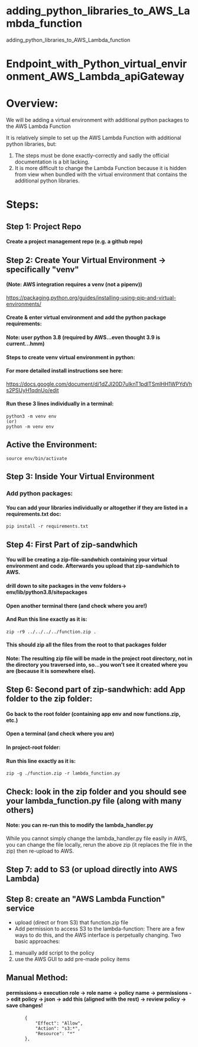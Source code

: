 # adding_python_libraries_to_AWS_Lambda_function
adding_python_libraries_to_AWS_Lambda_function

# Endpoint_with_Python_virtual_environment_AWS_Lambda_apiGateway

# Overview: 
We will be adding a virtual environment with additional python packages to the AWS Lambda Function

It is relatively simple to set up the AWS Lambda Function with additional python libraries, but:
1. The steps must be done exactly-correctly and sadly the official documentation is a bit lacking.
2. It is more difficult to change the Lambda Function because it is hidden from view when bundled with the virtual environment that contains the additional python libraries.

# Steps:

## Step 1: Project Repo 
#### Create a project management repo (e.g. a github repo)

## Step 2: Create Your Virtual Environment -> specifically "venv"
#### (Note: AWS integration requires a venv (not a pipenv))
https://packaging.python.org/guides/installing-using-pip-and-virtual-environments/

#### Create & enter virtual environment and add the python package requirements:
#### Note: user python 3.8 (required by AWS...even thought 3.9 is current...hmm)

#### Steps to create venv virtual environment in python:
#### For more detailed install instructions see here:
https://docs.google.com/document/d/1dZJI20D7uIknT1pdlTSmlHH1WPYdVhs2PSUyH1qdnUo/edit

#### Run these 3 lines individually in a terminal:
```
python3 -m venv env
(or)
python -m venv env
```
## Active the Environment:
```
source env/bin/activate
```

## Step 3: Inside Your Virtual Environment 
### Add python packages:
#### You can add your libraries individually or altogether if they are listed in a requirements.txt doc:

```
pip install -r requirements.txt
```

## Step 4: First Part of zip-sandwhich
#### You will be creating a zip-file-sandwhich containing your virtual environment and code. Afterwards you upload that zip-sandwhich to AWS.

#### drill down to site packages in the venv folders-> env/lib/python3.8/sitepackages
#### Open another terminal there (and check where you are!)
#### And Run this line exactly as it is: 

```
zip -r9 ../../../../function.zip .
```
#### This should zip all the files from the root to that packages folder
#### Note: The resulting zip file will be made in the project root directory, not in the directory you traversed into, so...you won't see it created where you are (because it is somewhere else). 

## Step 6: Second part of zip-sandwhich: add App folder to the zip folder: 

#### Go back to the root folder (containing app env and now functions.zip, etc.)
#### Open a terminal (and check where you are)
#### In project-root folder: 
#### Run this line exactly as it is: 

```
zip -g ./function.zip -r lambda_function.py
```

## Check: look in the zip folder and you should see your lambda_function.py file (along with many others)

#### Note: you can re-run this to modify the lambda_handler.py
While you cannot simply change the lambda_handler.py file easily in AWS, you can change the file locally, rerun the above zip (it replaces the file in the zip) then re-upload to AWS. 

## Step 7: add to S3 (or upload directly into AWS Lambda)

## Step 8: create an "AWS Lambda Function" service
- upload (direct or from S3) that function.zip file
- Add permission to access S3 to the lambda-function:
There are a few ways to do this, and the AWS interface is perpetually changing. 
Two basic approaches:
1. manually add script to the policy
2. use the AWS GUI to add pre-made policy items

## Manual Method:
#### permissions-> execution role -> role name -> policy name -> permissions -> edit policy -> json -> add this (aligned with the rest) -> review policy -> save changes!
```
       {
           "Effect": "Allow",
           "Action": "s3:*",
           "Resource": "*"
       },
```







